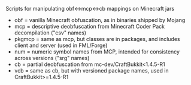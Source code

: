 Scripts for manipulating obf<->mcp<->cb mappings on Minecraft jars

* obf = vanilla Minecraft obfuscation, as in binaries shipped by Mojang
* mcp = descriptive deobfuscation from Minecraft Coder Pack decompilation ("csv" names)
* pkgmcp = same as mcp, but classes are in packages, and includes client and server (used in FML/Forge)
* num = numeric symbol names from MCP, intended for consistency across versions ("srg" names)
* cb = partial deobfuscation from mc-dev/CraftBukkit<1.4.5-R1
* vcb = same as cb, but with versioned package names, used in CraftBukkit>=1.4.5-R1

